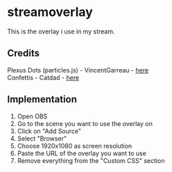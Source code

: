 # streamoverlay

This is the overlay i use in my stream.


## Credits

Plexus Dots (particles.js) - VincentGarreau - [here](https://github.com/VincentGarreau/particles.js)   
Confettis - Catdad - [here](https://github.com/catdad/canvas-confetti)  

## Implementation

1. Open OBS
2. Go to the scene you want to use the overlay on
3. Click on "Add Source"
4. Select "Browser"
5. Choose 1920x1080 as screen resolution
6. Paste the URL of the overlay you want to use
7. Remove everything from the "Custom CSS" section